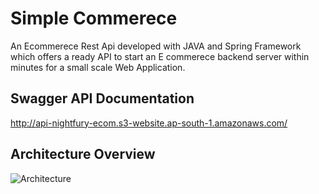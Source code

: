 # Simple Commerece

An Ecommerece Rest Api developed with JAVA and Spring Framework which offers a ready API to start an E commerece backend server
within minutes for a small scale Web Application.

## Swagger API Documentation

http://api-nightfury-ecom.s3-website.ap-south-1.amazonaws.com/

## Architecture Overview

![Architecture](https://user-images.githubusercontent.com/102874763/216373812-b91fd1f8-32c2-4f89-8804-e63e776a970a.png)
